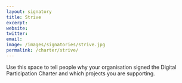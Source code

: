 ```yaml
---
layout: signatory
title: Strive
excerpt: 
website: 
twitter: 
email: 
image: /images/signatories/strive.jpg
permalink: /charter/strive/
---
```


Use this space to tell people why your organisation signed the Digital Participation Charter and which projects you are supporting.